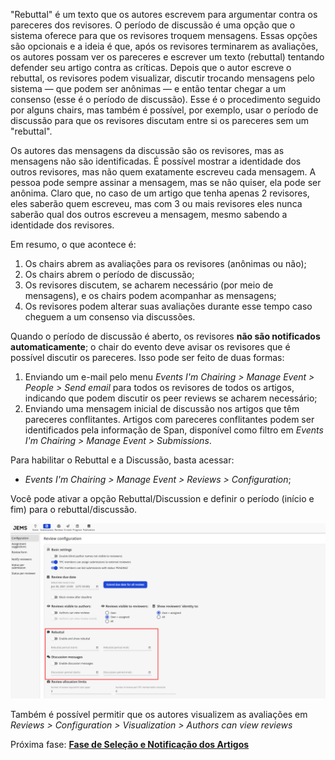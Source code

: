 "Rebuttal" é um texto que os autores escrevem para argumentar contra os pareceres dos revisores. O período de discussão é uma opção que o sistema oferece para que os revisores troquem mensagens. Essas opções são opcionais e a ideia é que, após os revisores terminarem as avaliações, os autores possam ver os pareceres e escrever um texto (rebuttal) tentando defender seu artigo contra as críticas. Depois que o autor escreve o rebuttal, os revisores podem visualizar, discutir trocando mensagens pelo sistema — que podem ser anônimas — e então tentar chegar a um consenso (esse é o período de discussão). Esse é o procedimento seguido por alguns chairs, mas também é possível, por exemplo, usar o período de discussão para que os revisores discutam entre si os pareceres sem um "rebuttal".

Os autores das mensagens da discussão são os revisores, mas as mensagens não são identificadas. É possível mostrar a identidade dos outros revisores, mas não quem exatamente escreveu cada mensagem. A pessoa pode sempre assinar a mensagem, mas se não quiser, ela pode ser anônima. Claro que, no caso de um artigo que tenha apenas 2 revisores, eles saberão quem escreveu, mas com 3 ou mais revisores eles nunca saberão qual dos outros escreveu a mensagem, mesmo sabendo a identidade dos revisores.

Em resumo, o que acontece é:

1. Os chairs abrem as avaliações para os revisores (anônimas ou não);
2. Os chairs abrem o período de discussão;
3. Os revisores discutem, se acharem necessário (por meio de mensagens), e os chairs podem acompanhar as mensagens;
4. Os revisores podem alterar suas avaliações durante esse tempo caso cheguem a um consenso via discussões.

Quando o período de discussão é aberto, os revisores **não são notificados automaticamente**; o chair do evento deve avisar os revisores que é possível discutir os pareceres. Isso pode ser feito de duas formas:

1. Enviando um e-mail pelo menu _Events I'm Chairing > Manage Event > People > Send email_ para todos os revisores de todos os artigos, indicando que podem discutir os peer reviews se acharem necessário;
2. Enviando uma mensagem inicial de discussão nos artigos que têm pareceres conflitantes. Artigos com pareceres conflitantes podem ser identificados pela informação de Span, disponível como filtro em _Events I'm Chairing > Manage Event > Submissions_.

Para habilitar o Rebuttal e a Discussão, basta acessar:

* _Events I'm Chairing > Manage Event > Reviews > Configuration_;

Você pode ativar a opção Rebuttal/Discussion e definir o período (início e fim) para o rebuttal/discussão.

![](images/jems_27.png)

Também é possível permitir que os autores visualizem as avaliações em _Reviews > Configuration > Visualization > Authors can view reviews_

Próxima fase: **[Fase de Seleção e Notificação dos Artigos](https://github.com/ComputerNetworks-UFRGS/jems3-wiki/wiki/Selection-Phase)**
